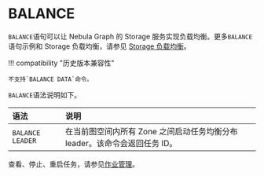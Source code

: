 # BALANCE

`BALANCE`语句可以让 Nebula Graph 的 Storage 服务实现负载均衡。更多`BALANCE`语句示例和 Storage 负载均衡，请参见 [Storage 负载均衡](../../8.service-tuning/load-balance.md)。

!!! compatibility "历史版本兼容性"

    不支持`BALANCE DATA`命令。

`BALANCE`语法说明如下。

|语法|说明|
|:---|:---|
|`BALANCE LEADER`|在当前图空间内所有 Zone 之间启动任务均衡分布 leader。该命令会返回任务 ID。|
<!-- balance-3.1
|`BALANCE IN ZONE [REMOVE <ip>:<port> [,<ip>:<port> ...]]`|在当前图空间内每个 Zone 内部启动任务均衡分布分片。该命令会返回任务 ID。可以使用`REMOVE`选项指定需要清空的 Storage 节点，该节点的分片会移动到其他节点，方便进行维护。|
|`BALANCE ACROSS ZONE [REMOVE "zone_name" [,"zone_name" ...]]`|在当前图空间内所有 Zone 之间启动任务均衡分布分片，保证各个 Zone 分片数量平衡。该命令会返回任务 ID。可以使用`REMOVE`选项指定需要清空的 Zone，该节点的分片会移动到其他节点，方便进行维护。|

!!! note

    `REMOVE`只能清空当前图空间的分片，如果 Storage 节点的图空间较多，需要切换到不同图空间执行`REMOVE`操作。
-->

查看、停止、重启任务，请参见[作业管理](4.job-statements.md)。
